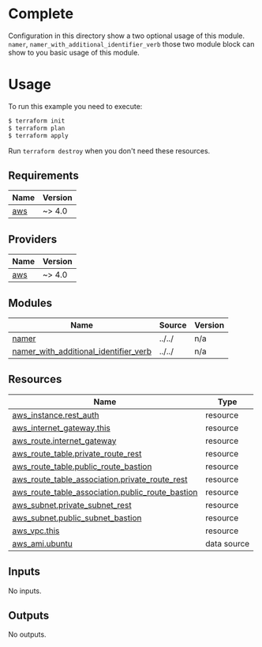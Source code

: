 # Complete

Configuration in this directory show a two optional usage of this module.
`namer`, `namer_with_additional_identifier_verb` those two module block can show to you basic usage of this module.

# Usage

To run this example you need to execute:

```bash
$ terraform init
$ terraform plan
$ terraform apply
```

Run `terraform destroy` when you don't need these resources.

## Requirements

| Name | Version |
|------|---------|
| <a name="requirement_aws"></a> [aws](#requirement\_aws) | ~> 4.0 |

## Providers

| Name | Version |
|------|---------|
| <a name="provider_aws"></a> [aws](#provider\_aws) | ~> 4.0 |

## Modules

| Name | Source | Version |
|------|--------|---------|
| <a name="module_namer"></a> [namer](#module\_namer) | ../../ | n/a |
| <a name="module_namer_with_additional_identifier_verb"></a> [namer\_with\_additional\_identifier\_verb](#module\_namer\_with\_additional\_identifier\_verb) | ../../ | n/a |

## Resources

| Name | Type |
|------|------|
| [aws_instance.rest_auth](https://registry.terraform.io/providers/hashicorp/aws/latest/docs/resources/instance) | resource |
| [aws_internet_gateway.this](https://registry.terraform.io/providers/hashicorp/aws/latest/docs/resources/internet_gateway) | resource |
| [aws_route.internet_gateway](https://registry.terraform.io/providers/hashicorp/aws/latest/docs/resources/route) | resource |
| [aws_route_table.private_route_rest](https://registry.terraform.io/providers/hashicorp/aws/latest/docs/resources/route_table) | resource |
| [aws_route_table.public_route_bastion](https://registry.terraform.io/providers/hashicorp/aws/latest/docs/resources/route_table) | resource |
| [aws_route_table_association.private_route_rest](https://registry.terraform.io/providers/hashicorp/aws/latest/docs/resources/route_table_association) | resource |
| [aws_route_table_association.public_route_bastion](https://registry.terraform.io/providers/hashicorp/aws/latest/docs/resources/route_table_association) | resource |
| [aws_subnet.private_subnet_rest](https://registry.terraform.io/providers/hashicorp/aws/latest/docs/resources/subnet) | resource |
| [aws_subnet.public_subnet_bastion](https://registry.terraform.io/providers/hashicorp/aws/latest/docs/resources/subnet) | resource |
| [aws_vpc.this](https://registry.terraform.io/providers/hashicorp/aws/latest/docs/resources/vpc) | resource |
| [aws_ami.ubuntu](https://registry.terraform.io/providers/hashicorp/aws/latest/docs/data-sources/ami) | data source |

## Inputs

No inputs.

## Outputs

No outputs.
